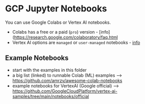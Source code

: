 # GCP Jupyter Notebooks

You can use Google Colabs or Vertex AI notebooks. 
- Colabs has a free or a paid (`pro`) version - [info](https://research.google.com/colaboratory/faq.html
- Vertex AI options are `managed` or `user-managed` notebooks - [info](https://cloud.google.com/vertex-ai/docs/workbench/notebook-solution)

## Example Notebooks

- start with the examples in this folder
- a big list (linked) to runnable Colab (ML) examples --> https://github.com/amrzv/awesome-colab-notebooks
- example notebooks for VertexAI (Google official) --> https://github.com/GoogleCloudPlatform/vertex-ai-samples/tree/main/notebooks/official
